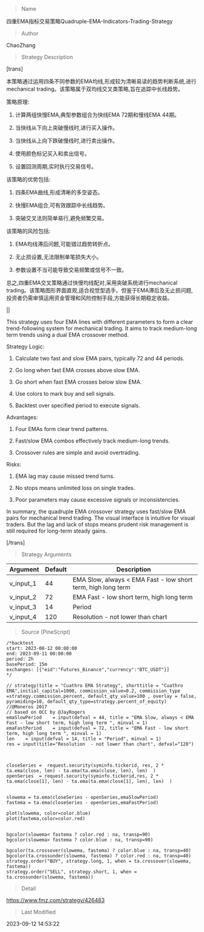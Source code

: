 
> Name

四重EMA指标交易策略Quadruple-EMA-Indicators-Trading-Strategy

> Author

ChaoZhang

> Strategy Description

[trans] 

本策略通过运用四条不同参数的EMA均线,形成较为清晰易读的趋势判断系统,进行 mechanical trading。该策略属于双均线交叉类策略,旨在追踪中长线趋势。

策略原理:

1. 计算两组快慢EMA,典型参数组合为快线EMA 72期和慢线EMA 44期。

2. 当快线从下向上突破慢线时,进行买入操作。

3. 当快线从上向下跌破慢线时,进行卖出操作。 

4. 使用颜色标记买入和卖出信号。

5. 设置回测周期,实时执行交易信号。

该策略的优势包括:

1. 四条EMA曲线,形成清晰的多空姿态。

2. 快慢EMA组合,可有效跟踪中长线趋势。

3. 突破交叉法则简单易行,避免频繁交易。

该策略的风险包括:

1. EMA均线滞后问题,可能错过趋势转折点。

2. 无止损设置,无法限制单笔损失大小。

3. 参数设置不当可能导致交易频繁或信号不一致。

总之,四重EMA交叉策略通过快慢均线配对,采用突破系统进行mechanical trading。该策略图形界面直观,适合视觉型选手。但鉴于EMA滞后及无止损问题,投资者仍需审慎运用资金管理和风险控制手段,方能获得长期稳定收益。

||

This strategy uses four EMA lines with different parameters to form a clear trend-following system for mechanical trading. It aims to track medium-long term trends using a dual EMA crossover method.

Strategy Logic:

1. Calculate two fast and slow EMA pairs, typically 72 and 44 periods. 

2. Go long when fast EMA crosses above slow EMA.

3. Go short when fast EMA crosses below slow EMA.

4. Use colors to mark buy and sell signals. 

5. Backtest over specified period to execute signals.

Advantages:

1. Four EMAs form clear trend patterns.

2. Fast/slow EMA combos effectively track medium-long trends.

3. Crossover rules are simple and avoid overtrading.

Risks:

1. EMA lag may cause missed trend turns. 

2. No stops means unlimited loss on single trades.

3. Poor parameters may cause excessive signals or inconsistencies.

In summary, the quadruple EMA crossover strategy uses fast/slow EMA pairs for mechanical trend trading. The visual interface is intuitive for visual traders. But the lag and lack of stops means prudent risk management is still required for long-term steady gains.

[/trans]

> Strategy Arguments



|Argument|Default|Description|
|----|----|----|
|v_input_1|44|EMA Slow, always < EMA Fast - low short term, high long term |
|v_input_2|72|EMA Fast - low short term, high long term |
|v_input_3|14|Period|
|v_input_4|120|Resolution  - not lower than chart|


> Source (PineScript)

``` pinescript
/*backtest
start: 2023-08-12 00:00:00
end: 2023-09-11 00:00:00
period: 2h
basePeriod: 15m
exchanges: [{"eid":"Futures_Binance","currency":"BTC_USDT"}]
*/

// strategy(title = "Cuathro EMA Strategy", shorttitle = "Cuathro EMA",initial_capital=1000, commission_value=0.2, commission_type =strategy.commission.percent, default_qty_value=100 , overlay = false, pyramiding=10, default_qty_type=strategy.percent_of_equity)
//@Moneros 2017
// based on OCC by @JayRogers
emaSlowPeriod    = input(defval = 44, title = "EMA Slow, always < EMA Fast - low short term, high long term ", minval = 1)
emaFastPeriod    = input(defval = 72, title = "EMA Fast - low short term, high long term ", minval = 1)
len    = input(defval = 14, title = "Period", minval = 1)
res = input(title="Resolution  - not lower than chart", defval="120")



closeSeries =  request.security(syminfo.tickerid, res, 2 * ta.ema(close, len) - ta.ema(ta.ema(close, len), len)  )
openSeries  = request.security(syminfo.tickerid,res, 2 * ta.ema(close[1], len) - ta.ema(ta.ema(close[1], len), len)  )


slowema = ta.ema(closeSeries - openSeries,emaSlowPeriod)
fastema = ta.ema(closeSeries - openSeries,emaFastPeriod)

plot(slowema, color=color.blue)
plot(fastema,color=color.red)


bgcolor(slowema< fastema ? color.red : na, transp=90)
bgcolor(slowema> fastema ? color.blue : na, transp=90)

bgcolor(ta.crossover(slowema, fastema) ? color.blue : na, transp=40)
bgcolor(ta.crossunder(slowema, fastema) ? color.red : na, transp=40)
strategy.order("BUY", strategy.long, 1, when = ta.crossover(slowema, fastema))
strategy.order("SELL", strategy.short, 1, when = ta.crossunder(slowema, fastema)) 

```

> Detail

https://www.fmz.com/strategy/426483

> Last Modified

2023-09-12 14:53:22
